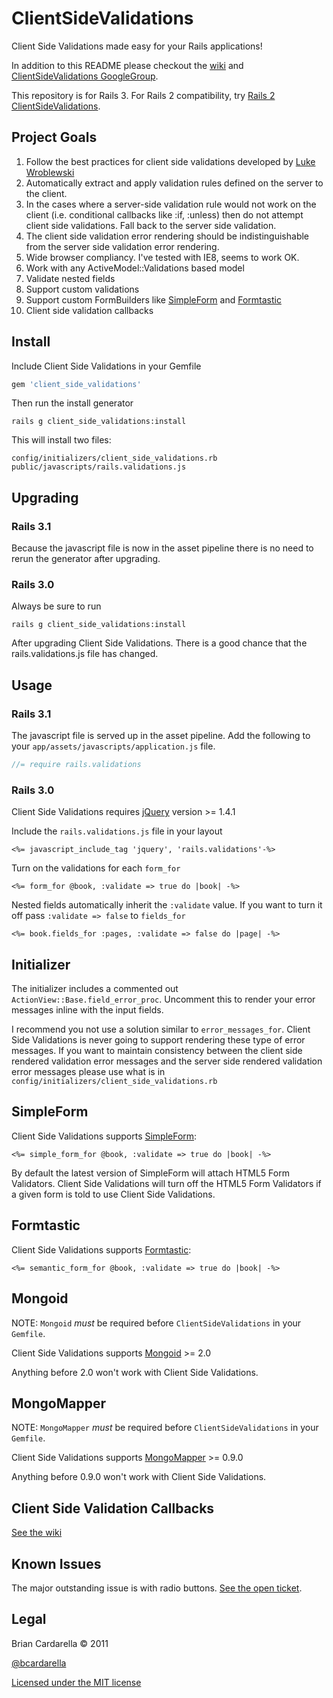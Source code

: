 # ClientSideValidations #

Client Side Validations made easy for your Rails applications!

In addition to this README please checkout the [wiki](https://github.com/bcardarella/client_side_validations/wiki) and 
[ClientSideValidations GoogleGroup](http://groups.google.com/group/client_side_validations).

This repository is for Rails 3. For Rails 2 compatibility, try [Rails 2 ClientSideValidations](https://github.com/bcardarella/client_side_validations-rails_2).

## Project Goals ##

1. Follow the best practices for client side validations developed by [Luke Wroblewski](http://www.alistapart.com/articles/inline-validation-in-web-forms/)
2. Automatically extract and apply validation rules defined on the
   server to the client.
3. In the cases where a server-side validation rule would not work on
   the client (i.e. conditional callbacks like :if, :unless) then do not
   attempt client side validations. Fall back to the server side
   validation.
4. The client side validation error rendering should be
   indistinguishable from the server side validation error rendering.
5. Wide browser compliancy. I've tested with IE8, seems to work OK.
6. Work with any ActiveModel::Validations based model
7. Validate nested fields
8. Support custom validations
9. Support custom FormBuilders like [SimpleForm](https://github.com/plataformatec/simple_form) and [Formtastic](https://github.com/justinfrench/formtastic)
10. Client side validation callbacks

## Install ##

Include Client Side Validations in your Gemfile

```ruby
gem 'client_side_validations'
```

Then run the install generator

    rails g client_side_validations:install

This will install two files:

    config/initializers/client_side_validations.rb
    public/javascripts/rails.validations.js

## Upgrading ##

### Rails 3.1 ###
Because the javascript file is now in the asset pipeline there is no
need to rerun the generator after upgrading.

### Rails 3.0 ###
Always be sure to run

    rails g client_side_validations:install

After upgrading Client Side Validations. There is a good chance that the
rails.validations.js file has changed.

## Usage ##

### Rails 3.1 ###
The javascript file is served up in the asset pipeline. Add the
following to your `app/assets/javascripts/application.js` file.

```javascript
//= require rails.validations
```

### Rails 3.0 ###
Client Side Validations requires [jQuery](http://jquery.com) version >= 1.4.1

Include the `rails.validations.js` file in your layout

```erb
<%= javascript_include_tag 'jquery', 'rails.validations'-%>
```

Turn on the validations for each `form_for`

```erb
<%= form_for @book, :validate => true do |book| -%>
```

Nested fields automatically inherit the `:validate` value. If you want to
turn it off pass `:validate => false` to `fields_for`

```erb
<%= book.fields_for :pages, :validate => false do |page| -%>
```

## Initializer ##

The initializer includes a commented out `ActionView::Base.field_error_proc`.
Uncomment this to render your error messages inline with the input fields.

I recommend you not use a solution similar to `error_messages_for`. Client
Side Validations is never going to support rendering these type of error
messages. If you want to maintain consistency between the client side
rendered validation error messages and the server side rendered
validation error messages please use what is in
`config/initializers/client_side_validations.rb`

## SimpleForm ##

Client Side Validations supports [SimpleForm](https://github.com/plataformatec/simple_form):

```erb
<%= simple_form_for @book, :validate => true do |book| -%>
```

By default the latest version of SimpleForm will attach HTML5 Form
Validators. Client Side Validations will turn off the HTML5 Form
Validators if a given form is told to use Client Side Validations.

## Formtastic ##

Client Side Validations supports [Formtastic](https://github.com/justinfrench/formtastic):

```erb
<%= semantic_form_for @book, :validate => true do |book| -%>
```

## Mongoid ##

NOTE: `Mongoid` *must* be required before `ClientSideValidations` in your `Gemfile`.

Client Side Validations supports [Mongoid](https://github.com/mongoid/mongoid) >= 2.0

Anything before 2.0 won't work with Client Side Validations.

## MongoMapper ##

NOTE: `MongoMapper` *must* be required before `ClientSideValidations` in your `Gemfile`.

Client Side Validations supports [MongoMapper](https://github.com/jnunemaker/mongomapper) >= 0.9.0

Anything before 0.9.0 won't work with Client Side Validations.

## Client Side Validation Callbacks ##
[See the wiki](https://github.com/bcardarella/client_side_validations/wiki/Callbacks)

## Known Issues ##

The major outstanding issue is with radio buttons. [See the open ticket](https://github.com/bcardarella/client_side_validations/issues#issue/24).

## Legal ##

Brian Cardarella &copy; 2011

[@bcardarella](http://twitter.com/bcardarella)

[Licensed under the MIT license](http://www.opensource.org/licenses/mit-license.php)
